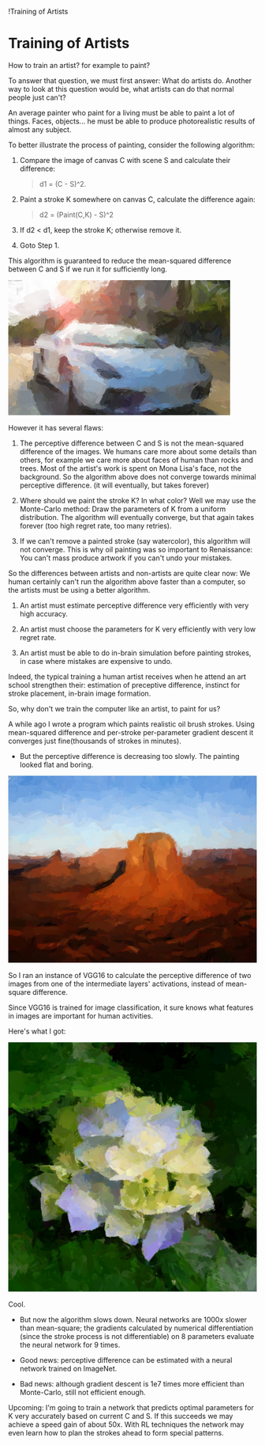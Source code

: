 !Training of Artists

# Training of Artists

How to train an artist? for example to paint?

To answer that question, we must first answer: What do artists do. Another way to look at this question would be, what artists can do that normal people just can't?

An average painter who paint for a living must be able to paint a lot of things. Faces, objects... he must be able to produce photorealistic results of almost any subject.

To better illustrate the process of painting, consider the following algorithm:

1. Compare the image of canvas C with scene S and calculate their difference:

    >d1 = (C - S)^2.

2. Paint a stroke K somewhere on canvas C, calculate the difference again:

    >d2 = (Paint(C,K) - S)^2

3. If d2 < d1, keep the stroke K; otherwise remove it.

4. Goto Step 1.

This algorithm is guaranteed to reduce the mean-squared difference between C and S if we run it for sufficiently long.

![](633_0004.png)

However it has several flaws:

1. The perceptive difference between C and S is not the mean-squared difference of the images. We humans care more about some details than others, for example we care more about faces of human than rocks and trees. Most of the artist's work is spent on Mona Lisa's face, not the background. So the algorithm above does not converge towards minimal perceptive difference. (it will eventually, but takes forever)

2. Where should we paint the stroke K? In what color? Well we may use the Monte-Carlo method: Draw the parameters of K from a uniform distribution. The algorithm will eventually converge, but that again takes forever (too high regret rate, too many retries).

3. If we can't remove a painted stroke (say watercolor), this algorithm will not converge. This is why oil painting was so important to Renaissance: You can't mass produce artwork if you can't undo your mistakes.

So the differences between artists and non-artists are quite clear now: We human certainly can't run the algorithm above faster than a computer, so the artists must be using a better algorithm.

1. An artist must estimate perceptive difference very efficiently with very high accuracy.

2. An artist must choose the parameters for K very efficiently with very low regret rate.

3. An artist must be able to do in-brain simulation before painting strokes, in case where mistakes are expensive to undo.

Indeed, the typical training a human artist receives when he attend an art school strengthen their: estimation of preceptive difference, instinct for stroke placement, in-brain image formation.

So, why don't we train the computer like an artist, to paint for us?

A while ago I wrote a program which paints realistic oil brush strokes. Using mean-squared difference and per-stroke per-parameter gradient descent it converges just fine(thousands of strokes in minutes).

- But the perceptive difference is decreasing too slowly. The painting looked flat and boring.

![](200_0009.jpg)

So I ran an instance of VGG16 to calculate the perceptive difference of two images from one of the intermediate layers' activations, instead of mean-square difference.

Since VGG16 is trained for image classification, it sure knows what features in images are important for human activities.

Here's what I got:

![](../flower_neural_loss_embossed_.jpg)

Cool.

- But now the algorithm slows down. Neural networks are 1000x slower than mean-square; the gradients calculated by numerical differentiation (since the stroke process is not differentiable) on 8 parameters evaluate the neural network for 9 times.

- Good news: perceptive difference can be estimated with a neural network trained on ImageNet.

- Bad news: although gradient descent is 1e7 times more efficient than Monte-Carlo, still not efficient enough.

Upcoming: I'm going to train a network that predicts optimal parameters for K very accurately based on current C and S. If this succeeds we may achieve a speed gain of about 50x. With RL techniques the network may even learn how to plan the strokes ahead to form special patterns.
